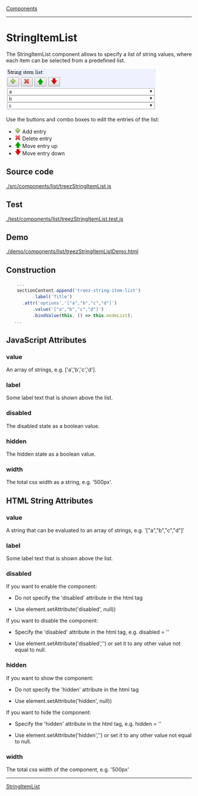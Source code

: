 [Components](../components.md)

----

# StringItemList
		
The StringItemList component allows to specify a list of string values, where each item can be selected from a predefined list. 
	
![](../../images/treez_string_item_list.png)

Use the buttons and combo boxes to edit the entries of the list:

* ![](../../../icons/add.png) Add entry
* ![](../../../icons/delete.png) Delete entry
* ![](../../../icons/up.png) Move entry up
* ![](../../../icons/down.png) Move entry down 
		
## Source code

[./src/components/list/treezStringItemList.js](../../../src/components/list/treezStringItemList.js)

## Test

[./test/components/list/treezStringItemList.test.js](../../../test/components/list/treezStringItemList.test.js)

## Demo

[./demo/components/list/treezStringItemListDemo.html](../../../demo/components/list/treezStringItemListDemo.html)

## Construction

```javascript
    ...
    sectionContent.append('treez-string-item-list')
		  .label('Title')		  
      .attr('options','["a","b","c","d"]')
		  .value('["a","b","c","d"]')		
		  .bindValue(this, () => this.modeList);	
   ...
```

## JavaScript Attributes

### value

An array of strings, e.g. \['a','b','c','d'\]. 

### label

Some label text that is shown above the list. 

### disabled

The disabled state as a boolean value. 

### hidden

The hidden state as a boolean value.

### width

The total css width as a string, e.g. '500px'.



## HTML String Attributes

### value

A string that can be evaluated to an array of strings, e.g. '\["a","b","c","d"\]'

### label

Some label text that is shown above the list. 

### disabled

If you want to enable the component:

* Do not specify the 'disabled' attribute in the html tag

* Use element.setAttribute('disabled', null)) 

If you want to disable the component:

* Specify the 'disabled' attribute in the html tag, e.g. disabled = ''

* Use element.setAttribute('disabled','') or set it to any other value not equal to null. 

### hidden

If you want to show the component:

* Do not specify the 'hidden' attribute in the html tag

* Use element.setAttribute('hidden', null)) 

If you want to hide the component:

* Specify the 'hidden' attribute in the html tag, e.g. hidden = ''

* Use element.setAttribute('hidden','') or set it to any other value not equal to null. 

### width

The total css width of the component, e.g. '500px'


----

[StringItemList](./stringItemList.md)

